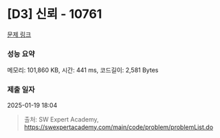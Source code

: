 # [D3] 신뢰 - 10761 

[문제 링크](https://swexpertacademy.com/main/code/problem/problemDetail.do?contestProbId=AXSVc1TqEAYDFAQT) 

### 성능 요약

메모리: 101,860 KB, 시간: 441 ms, 코드길이: 2,581 Bytes

### 제출 일자

2025-01-19 18:04



> 출처: SW Expert Academy, https://swexpertacademy.com/main/code/problem/problemList.do